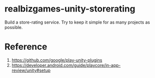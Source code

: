 # realbizgames-unity-storerating
Build a store-rating service. Try to keep it simple for as many projects as possible.

# Reference
1. https://github.com/google/play-unity-plugins
2. https://developer.android.com/guide/playcore/in-app-review/unity#setup

